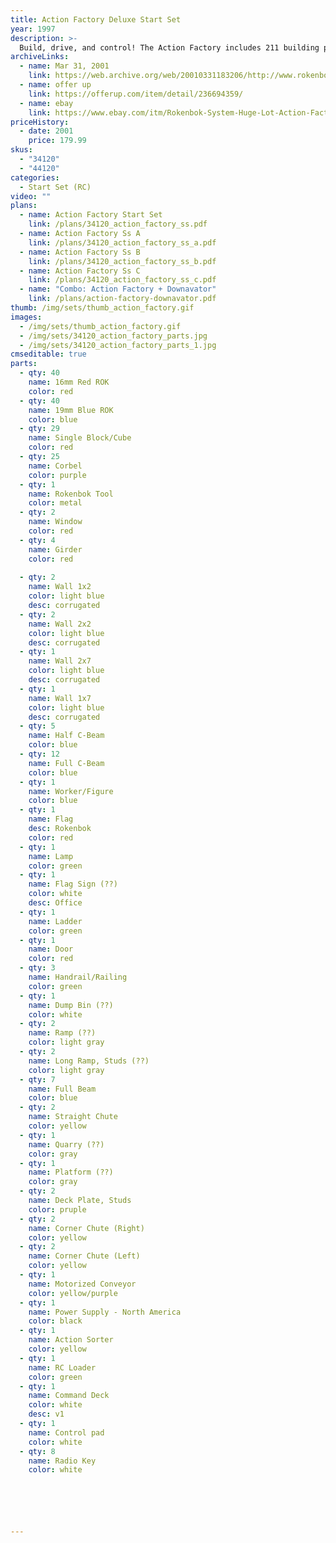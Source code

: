 ```yaml
---
title: Action Factory Deluxe Start Set
year: 1997
description: >-
  Build, drive, and control! The Action Factory includes 211 building pieces, accessories, the Action Sorter and the Motorized Conveyor. Also includes one wireless RC Loader vehicle, a Command Deck with 8 radio keys and one Control Pad. Includes 110 Volt A/C adapter and three AA batteries.
archiveLinks:
  - name: Mar 31, 2001
    link: https://web.archive.org/web/20010331183206/http://www.rokenbok.com/catalog/pd_ss_action_factory.html
  - name: offer up 
    link: https://offerup.com/item/detail/236694359/
  - name: ebay
    link: https://www.ebay.com/itm/Rokenbok-System-Huge-Lot-Action-Factory-Monorail-RC-Loader-Command-Deck-Remotes-/163868079017
priceHistory:
  - date: 2001
    price: 179.99
skus:
  - "34120"
  - "44120"
categories:
  - Start Set (RC)
video: ""
plans:
  - name: Action Factory Start Set
    link: /plans/34120_action_factory_ss.pdf
  - name: Action Factory Ss A
    link: /plans/34120_action_factory_ss_a.pdf
  - name: Action Factory Ss B
    link: /plans/34120_action_factory_ss_b.pdf
  - name: Action Factory Ss C
    link: /plans/34120_action_factory_ss_c.pdf
  - name: "Combo: Action Factory + Downavator"
    link: /plans/action-factory-downavator.pdf
thumb: /img/sets/thumb_action_factory.gif
images:
  - /img/sets/thumb_action_factory.gif
  - /img/sets/34120_action_factory_parts.jpg
  - /img/sets/34120_action_factory_parts_1.jpg
cmseditable: true
parts:
  - qty: 40
    name: 16mm Red ROK
    color: red
  - qty: 40
    name: 19mm Blue ROK
    color: blue
  - qty: 29
    name: Single Block/Cube
    color: red
  - qty: 25
    name: Corbel
    color: purple
  - qty: 1
    name: Rokenbok Tool
    color: metal
  - qty: 2
    name: Window
    color: red
  - qty: 4
    name: Girder
    color: red
 
  - qty: 2
    name: Wall 1x2
    color: light blue
    desc: corrugated
  - qty: 2
    name: Wall 2x2
    color: light blue
    desc: corrugated
  - qty: 1
    name: Wall 2x7
    color: light blue
    desc: corrugated
  - qty: 1
    name: Wall 1x7
    color: light blue
    desc: corrugated
  - qty: 5
    name: Half C-Beam
    color: blue
  - qty: 12
    name: Full C-Beam
    color: blue
  - qty: 1
    name: Worker/Figure
    color: blue
  - qty: 1
    name: Flag
    desc: Rokenbok
    color: red
  - qty: 1
    name: Lamp
    color: green
  - qty: 1
    name: Flag Sign (??)
    color: white
    desc: Office
  - qty: 1
    name: Ladder
    color: green
  - qty: 1
    name: Door
    color: red
  - qty: 3
    name: Handrail/Railing
    color: green
  - qty: 1
    name: Dump Bin (??)
    color: white
  - qty: 2
    name: Ramp (??)
    color: light gray
  - qty: 2
    name: Long Ramp, Studs (??)
    color: light gray
  - qty: 7
    name: Full Beam
    color: blue
  - qty: 2
    name: Straight Chute
    color: yellow
  - qty: 1
    name: Quarry (??)
    color: gray
  - qty: 1
    name: Platform (??)
    color: gray
  - qty: 2
    name: Deck Plate, Studs
    color: pruple
  - qty: 2
    name: Corner Chute (Right)
    color: yellow
  - qty: 2
    name: Corner Chute (Left)
    color: yellow
  - qty: 1
    name: Motorized Conveyor
    color: yellow/purple
  - qty: 1
    name: Power Supply - North America
    color: black
  - qty: 1
    name: Action Sorter
    color: yellow
  - qty: 1
    name: RC Loader
    color: green
  - qty: 1
    name: Command Deck
    color: white
    desc: v1
  - qty: 1
    name: Control pad
    color: white
  - qty: 8
    name: Radio Key
    color: white






---
```

